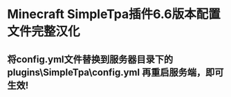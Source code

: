 # Minecraft SimpleTpa插件6.6版本配置文件完整汉化
## 将config.yml文件替换到服务器目录下的 plugins\SimpleTpa\config.yml 再重启服务端，即可生效!
